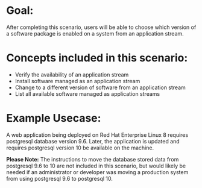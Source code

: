 # Goal:

After completing this scenario, users will be able to choose which version of a software package is enabled on a system from an application stream.

# Concepts included in this scenario:
* Verify the availability of an application stream
* Install software managed as an application stream
* Change to a different version of software from an application stream
* List all available software managed as application streams

# Example Usecase:

A web application being deployed on Red Hat Enterprise Linux 8 requires postgresql database version 9.6.  Later, the application is updated and requires postgresql version 10 be available on the machine.

**Please Note:** The instructions to move the database stored data from postgresql 9.6 to 10 are not included in this scenario, but would likely be needed if an administrator or developer was moving a production system from using postgresql 9.6 to postgresql 10.

